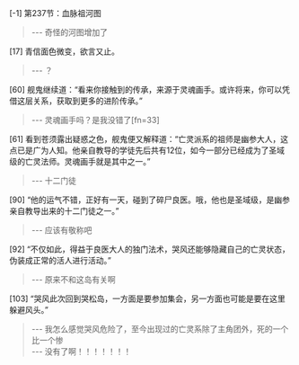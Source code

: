 
[-1] 第237节：血脉祖河图
>--- 奇怪的河图增加了<br>

[17] 青信面色微变，欲言又止。
>--- ？<br>

[60] 舰鬼继续道：“看来你接触到的传承，来源于灵魂画手。或许将来，你可以凭借这层关系，获取到更多的进阶传承。”
>--- 灵魂画手吗？是我没错了[fn=33]<br>

[61] 看到苍须露出疑惑之色，舰鬼便又解释道：“亡灵派系的祖师是幽参大人，这点已是广为人知。他亲自教导的学徒先后共有12位，如今一部分已经成为了圣域级的亡灵法师。灵魂画手就是其中之一。”
>--- 十二门徒<br>

[90] “他的运气不错，正好有一天，碰到了碎尸良医。哦，他也是圣域级，是幽参亲自教导出来的十二门徒之一。”
>--- 应该有敬称吧<br>

[92] “不仅如此，得益于良医大人的独门法术，哭风还能够隐藏自己的亡灵状态，伪装成正常的活人进行活动。”
>--- 原来不和这岛有关啊<br>

[103] “哭风此次回到哭松岛，一方面是要参加集会，另一方面也可能是要在这里躲避风头。”
>--- 我怎么感觉哭风危险了，至今出现过的亡灵系除了主角团外，死的一个比一个惨<br>
>--- 没有了啊！！！！！！！<br>
